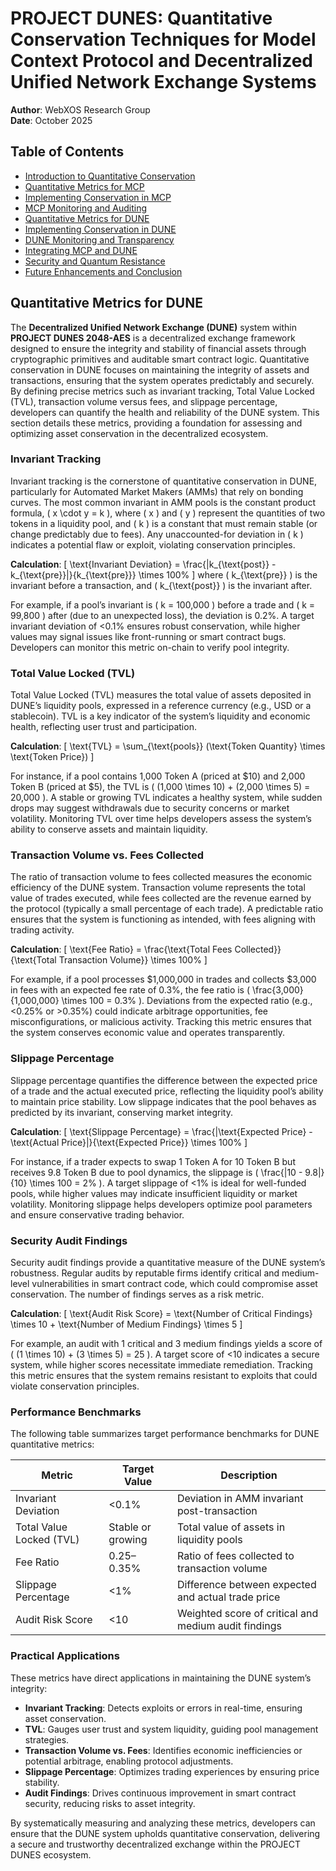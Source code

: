 # PROJECT DUNES: Quantitative Conservation Techniques for Model Context Protocol and Decentralized Unified Network Exchange Systems

**Author**: WebXOS Research Group  
**Date**: October 2025  

## Table of Contents
- [Introduction to Quantitative Conservation](#introduction-to-quantitative-conservation)
- [Quantitative Metrics for MCP](#quantitative-metrics-for-mcp)
- [Implementing Conservation in MCP](#implementing-conservation-in-mcp)
- [MCP Monitoring and Auditing](#mcp-monitoring-and-auditing)
- [Quantitative Metrics for DUNE](#quantitative-metrics-for-dune)
- [Implementing Conservation in DUNE](#implementing-conservation-in-dune)
- [DUNE Monitoring and Transparency](#dune-monitoring-and-transparency)
- [Integrating MCP and DUNE](#integrating-mcp-and-dune)
- [Security and Quantum Resistance](#security-and-quantum-resistance)
- [Future Enhancements and Conclusion](#future-enhancements-and-conclusion)

## Quantitative Metrics for DUNE

The **Decentralized Unified Network Exchange (DUNE)** system within **PROJECT DUNES 2048-AES** is a decentralized exchange framework designed to ensure the integrity and stability of financial assets through cryptographic primitives and auditable smart contract logic. Quantitative conservation in DUNE focuses on maintaining the integrity of assets and transactions, ensuring that the system operates predictably and securely. By defining precise metrics such as invariant tracking, Total Value Locked (TVL), transaction volume versus fees, and slippage percentage, developers can quantify the health and reliability of the DUNE system. This section details these metrics, providing a foundation for assessing and optimizing asset conservation in the decentralized ecosystem.

### Invariant Tracking
Invariant tracking is the cornerstone of quantitative conservation in DUNE, particularly for Automated Market Makers (AMMs) that rely on bonding curves. The most common invariant in AMM pools is the constant product formula, \( x \cdot y = k \), where \( x \) and \( y \) represent the quantities of two tokens in a liquidity pool, and \( k \) is a constant that must remain stable (or change predictably due to fees). Any unaccounted-for deviation in \( k \) indicates a potential flaw or exploit, violating conservation principles.

**Calculation**:
\[ \text{Invariant Deviation} = \frac{|k_{\text{post}} - k_{\text{pre}}|}{k_{\text{pre}}} \times 100\% \]
where \( k_{\text{pre}} \) is the invariant before a transaction, and \( k_{\text{post}} \) is the invariant after.

For example, if a pool’s invariant is \( k = 100,000 \) before a trade and \( k = 99,800 \) after (due to an unexpected loss), the deviation is 0.2%. A target invariant deviation of <0.1% ensures robust conservation, while higher values may signal issues like front-running or smart contract bugs. Developers can monitor this metric on-chain to verify pool integrity.

### Total Value Locked (TVL)
Total Value Locked (TVL) measures the total value of assets deposited in DUNE’s liquidity pools, expressed in a reference currency (e.g., USD or a stablecoin). TVL is a key indicator of the system’s liquidity and economic health, reflecting user trust and participation.

**Calculation**:
\[ \text{TVL} = \sum_{\text{pools}} (\text{Token Quantity} \times \text{Token Price}) \]

For instance, if a pool contains 1,000 Token A (priced at $10) and 2,000 Token B (priced at $5), the TVL is \( (1,000 \times 10) + (2,000 \times 5) = 20,000 \). A stable or growing TVL indicates a healthy system, while sudden drops may suggest withdrawals due to security concerns or market volatility. Monitoring TVL over time helps developers assess the system’s ability to conserve assets and maintain liquidity.

### Transaction Volume vs. Fees Collected
The ratio of transaction volume to fees collected measures the economic efficiency of the DUNE system. Transaction volume represents the total value of trades executed, while fees collected are the revenue earned by the protocol (typically a small percentage of each trade). A predictable ratio ensures that the system is functioning as intended, with fees aligning with trading activity.

**Calculation**:
\[ \text{Fee Ratio} = \frac{\text{Total Fees Collected}}{\text{Total Transaction Volume}} \times 100\% \]

For example, if a pool processes $1,000,000 in trades and collects $3,000 in fees with an expected fee rate of 0.3%, the fee ratio is \( \frac{3,000}{1,000,000} \times 100 = 0.3\% \). Deviations from the expected ratio (e.g., <0.25% or >0.35%) could indicate arbitrage opportunities, fee misconfigurations, or malicious activity. Tracking this metric ensures that the system conserves economic value and operates transparently.

### Slippage Percentage
Slippage percentage quantifies the difference between the expected price of a trade and the actual executed price, reflecting the liquidity pool’s ability to maintain price stability. Low slippage indicates that the pool behaves as predicted by its invariant, conserving market integrity.

**Calculation**:
\[ \text{Slippage Percentage} = \frac{|\text{Expected Price} - \text{Actual Price}|}{\text{Expected Price}} \times 100\% \]

For instance, if a trader expects to swap 1 Token A for 10 Token B but receives 9.8 Token B due to pool dynamics, the slippage is \( \frac{|10 - 9.8|}{10} \times 100 = 2\% \). A target slippage of <1% is ideal for well-funded pools, while higher values may indicate insufficient liquidity or market volatility. Monitoring slippage helps developers optimize pool parameters and ensure conservative trading behavior.

### Security Audit Findings
Security audit findings provide a quantitative measure of the DUNE system’s robustness. Regular audits by reputable firms identify critical and medium-level vulnerabilities in smart contract code, which could compromise asset conservation. The number of findings serves as a risk metric.

**Calculation**:
\[ \text{Audit Risk Score} = \text{Number of Critical Findings} \times 10 + \text{Number of Medium Findings} \times 5 \]

For example, an audit with 1 critical and 3 medium findings yields a score of \( (1 \times 10) + (3 \times 5) = 25 \). A target score of <10 indicates a secure system, while higher scores necessitate immediate remediation. Tracking this metric ensures that the system remains resistant to exploits that could violate conservation principles.

### Performance Benchmarks
The following table summarizes target performance benchmarks for DUNE quantitative metrics:

| Metric                     | Target Value       | Description                                      |
|----------------------------|--------------------|--------------------------------------------------|
| Invariant Deviation        | <0.1%             | Deviation in AMM invariant post-transaction      |
| Total Value Locked (TVL)   | Stable or growing | Total value of assets in liquidity pools        |
| Fee Ratio                  | 0.25–0.35%        | Ratio of fees collected to transaction volume    |
| Slippage Percentage        | <1%               | Difference between expected and actual trade price |
| Audit Risk Score           | <10               | Weighted score of critical and medium audit findings |

### Practical Applications
These metrics have direct applications in maintaining the DUNE system’s integrity:
- **Invariant Tracking**: Detects exploits or errors in real-time, ensuring asset conservation.
- **TVL**: Gauges user trust and system liquidity, guiding pool management strategies.
- **Transaction Volume vs. Fees**: Identifies economic inefficiencies or potential arbitrage, enabling protocol adjustments.
- **Slippage Percentage**: Optimizes trading experiences by ensuring price stability.
- **Audit Findings**: Drives continuous improvement in smart contract security, reducing risks to asset integrity.

By systematically measuring and analyzing these metrics, developers can ensure that the DUNE system upholds quantitative conservation, delivering a secure and trustworthy decentralized exchange within the PROJECT DUNES ecosystem.